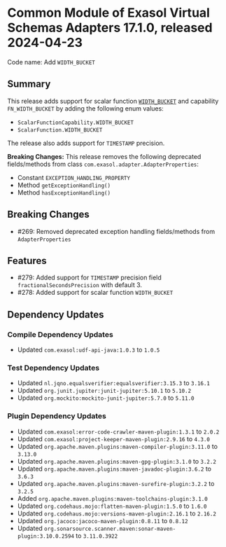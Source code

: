 # Common Module of Exasol Virtual Schemas Adapters 17.1.0, released 2024-04-23

Code name: Add `WIDTH_BUCKET`

## Summary

This release adds support for scalar function [`WIDTH_BUCKET`](https://docs.exasol.com/db/latest/sql_references/functions/alphabeticallistfunctions/width_bucket.htm) and capability `FN_WIDTH_BUCKET` by adding the following enum values:
* `ScalarFunctionCapability.WIDTH_BUCKET`
* `ScalarFunction.WIDTH_BUCKET`

The release also adds support for `TIMESTAMP` precision.

**Breaking Changes:** This release removes the following deprecated fields/methods from class `com.exasol.adapter.AdapterProperties`:
* Constant `EXCEPTION_HANDLING_PROPERTY`
* Method `getExceptionHandling()`
* Method `hasExceptionHandling()`

## Breaking Changes

* #269: Removed deprecated exception handling fields/methods from `AdapterProperties`

## Features

* #279: Added support for `TIMESTAMP` precision field `fractionalSecondsPrecision` with default 3.
* #278: Added support for scalar function `WIDTH_BUCKET`

## Dependency Updates

### Compile Dependency Updates

* Updated `com.exasol:udf-api-java:1.0.3` to `1.0.5`

### Test Dependency Updates

* Updated `nl.jqno.equalsverifier:equalsverifier:3.15.3` to `3.16.1`
* Updated `org.junit.jupiter:junit-jupiter:5.10.1` to `5.10.2`
* Updated `org.mockito:mockito-junit-jupiter:5.7.0` to `5.11.0`

### Plugin Dependency Updates

* Updated `com.exasol:error-code-crawler-maven-plugin:1.3.1` to `2.0.2`
* Updated `com.exasol:project-keeper-maven-plugin:2.9.16` to `4.3.0`
* Updated `org.apache.maven.plugins:maven-compiler-plugin:3.11.0` to `3.13.0`
* Updated `org.apache.maven.plugins:maven-gpg-plugin:3.1.0` to `3.2.2`
* Updated `org.apache.maven.plugins:maven-javadoc-plugin:3.6.2` to `3.6.3`
* Updated `org.apache.maven.plugins:maven-surefire-plugin:3.2.2` to `3.2.5`
* Added `org.apache.maven.plugins:maven-toolchains-plugin:3.1.0`
* Updated `org.codehaus.mojo:flatten-maven-plugin:1.5.0` to `1.6.0`
* Updated `org.codehaus.mojo:versions-maven-plugin:2.16.1` to `2.16.2`
* Updated `org.jacoco:jacoco-maven-plugin:0.8.11` to `0.8.12`
* Updated `org.sonarsource.scanner.maven:sonar-maven-plugin:3.10.0.2594` to `3.11.0.3922`
